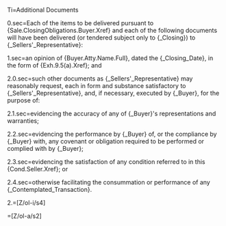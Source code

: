 Ti=Additional Documents

0.sec=Each of the items to be delivered pursuant to {Sale.ClosingObligations.Buyer.Xref} and each of the following documents will have been delivered (or tendered subject only to {_Closing}) to {_Sellers'_Representative}:

1.sec=an opinion of {Buyer.Atty.Name.Full}, dated the {_Closing_Date}, in the form of {Exh.9.5(a).Xref}; and

2.0.sec=such other documents as {_Sellers'_Representative} may reasonably request, each in form and substance satisfactory to {_Sellers'_Representative}, and, if necessary, executed by {_Buyer}, for the purpose of:

2.1.sec=evidencing the accuracy of any of {_Buyer}'s representations and warranties;

2.2.sec=evidencing the performance by {_Buyer} of, or the compliance by {_Buyer} with, any covenant or obligation required to be performed or complied with by {_Buyer};

2.3.sec=evidencing the satisfaction of any condition referred to in this {Cond.Seller.Xref}; or

2.4.sec=otherwise facilitating the consummation or performance of any {_Contemplated_Transaction}.

2.=[Z/ol-i/s4]

=[Z/ol-a/s2]
